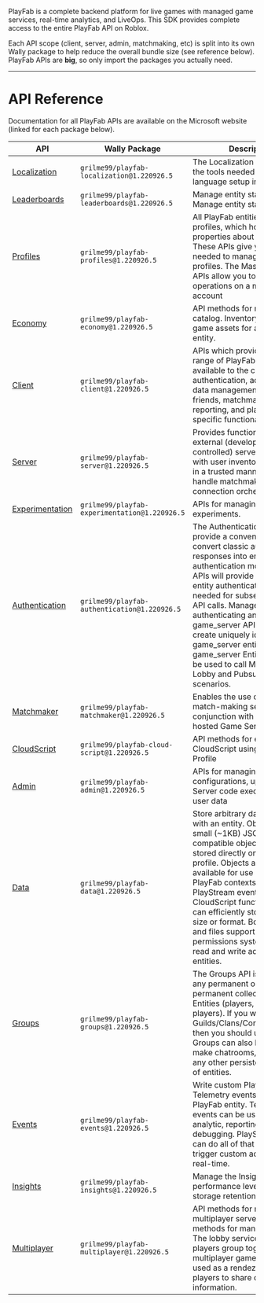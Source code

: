 PlayFab is a complete backend platform for live games with managed game services, 
real-time analytics, and LiveOps. This SDK provides complete access to the entire 
PlayFab API on Roblox. 

Each API scope (client, server, admin, matchmaking, etc) is split into its own 
Wally package to help reduce the overall bundle size (see reference below). 
PlayFab APIs are **big**, so only import the packages you actually need. 

----- 

# API Reference 

Documentation for all PlayFab APIs are available on the Microsoft website (linked 
for each package below). 

| API | Wally Package | Description |
| --- | ------------- | ----------- |
| [Localization](https://learn.microsoft.com/en-gb/rest/api/playfab/localization) | `grilme99/playfab-localization@1.220926.5` | The Localization APIs give you the tools needed to manage language setup in your title. |
| [Leaderboards](https://learn.microsoft.com/en-gb/rest/api/playfab/leaderboards) | `grilme99/playfab-leaderboards@1.220926.5` | Manage entity statistics Manage entity statistics |
| [Profiles](https://learn.microsoft.com/en-gb/rest/api/playfab/profiles) | `grilme99/playfab-profiles@1.220926.5` | All PlayFab entities have profiles, which hold top-level properties about the entity. These APIs give you the tools needed to manage entity profiles. The Master Player APIs allow you to perform operations on a master player account |
| [Economy](https://learn.microsoft.com/en-gb/rest/api/playfab/economy) | `grilme99/playfab-economy@1.220926.5` | API methods for managing the catalog. Inventory manages in-game assets for any given entity. |
| [Client](https://learn.microsoft.com/en-gb/rest/api/playfab/client) | `grilme99/playfab-client@1.220926.5` | APIs which provide the full range of PlayFab features available to the client - authentication, account and data management, inventory, friends, matchmaking, reporting, and platform-specific functionality |
| [Server](https://learn.microsoft.com/en-gb/rest/api/playfab/server) | `grilme99/playfab-server@1.220926.5` | Provides functionality to allow external (developer-controlled) servers to interact with user inventories and data in a trusted manner, and to handle matchmaking and client connection orchestration |
| [Experimentation](https://learn.microsoft.com/en-gb/rest/api/playfab/experimentation) | `grilme99/playfab-experimentation@1.220926.5` | APIs for managing experiments. |
| [Authentication](https://learn.microsoft.com/en-gb/rest/api/playfab/authentication) | `grilme99/playfab-authentication@1.220926.5` | The Authentication APIs provide a convenient way to convert classic authentication responses into entity authentication models. These APIs will provide you with the entity authentication token needed for subsequent Entity API calls. Manage API keys for authenticating any entity. The game_server API is designed to create uniquely identifiable game_server entities. The game_server Entity token can be used to call Matchmaking Lobby and Pubsub for server scenarios. |
| [Matchmaker](https://learn.microsoft.com/en-gb/rest/api/playfab/matchmaker) | `grilme99/playfab-matchmaker@1.220926.5` | Enables the use of an external match-making service in conjunction with PlayFab hosted Game Server instances |
| [CloudScript](https://learn.microsoft.com/en-gb/rest/api/playfab/cloudscript) | `grilme99/playfab-cloud-script@1.220926.5` | API methods for executing CloudScript using an Entity Profile |
| [Admin](https://learn.microsoft.com/en-gb/rest/api/playfab/admin) | `grilme99/playfab-admin@1.220926.5` | APIs for managing title configurations, uploaded Game Server code executables, and user data |
| [Data](https://learn.microsoft.com/en-gb/rest/api/playfab/data) | `grilme99/playfab-data@1.220926.5` | Store arbitrary data associated with an entity. Objects are small (~1KB) JSON-compatible objects which are stored directly on the entity profile. Objects are made available for use in other PlayFab contexts, such as PlayStream events and CloudScript functions. Files can efficiently store data of any size or format. Both objects and files support a flexible permissions system to control read and write access by other entities. |
| [Groups](https://learn.microsoft.com/en-gb/rest/api/playfab/groups) | `grilme99/playfab-groups@1.220926.5` | The Groups API is designed for any permanent or semi-permanent collections of Entities (players, or non-players). If you want to make Guilds/Clans/Corporations/etc., then you should use groups. Groups can also be used to make chatrooms, parties, or any other persistent collection of entities. |
| [Events](https://learn.microsoft.com/en-gb/rest/api/playfab/events) | `grilme99/playfab-events@1.220926.5` | Write custom PlayStream and Telemetry events for any PlayFab entity. Telemetry events can be used for analytic, reporting, or debugging. PlayStream events can do all of that and also trigger custom actions in near real-time. |
| [Insights](https://learn.microsoft.com/en-gb/rest/api/playfab/insights) | `grilme99/playfab-insights@1.220926.5` | Manage the Insights performance level and data storage retention settings. |
| [Multiplayer](https://learn.microsoft.com/en-gb/rest/api/playfab/multiplayer) | `grilme99/playfab-multiplayer@1.220926.5` | API methods for managing multiplayer servers. API methods for managing parties. The lobby service helps players group together to play multiplayer games. It is often used as a rendezvous point for players to share connection information. |

